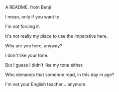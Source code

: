 A README, from Benji

I mean, only if you want to.

I'm not forcing it.

It's not really my place to use the imperative here.

Why are you here, anyway?

I don't like your tone.

But I guess I didn't like my tone either.

Who demands that someone read, in this day in age?

I'm not your English teacher... anymore.


<!--
**benjithaimmortal/benjithaimmortal** is a ✨ _special_ ✨ repository because its `README.md` (this file) appears on your GitHub profile.

Here are some ideas to get you started:

- 🔭 I’m currently working on ...
- 🌱 I’m currently learning ...
- 👯 I’m looking to collaborate on ...
- 🤔 I’m looking for help with ...
- 💬 Ask me about ...
- 📫 How to reach me: ...
- 😄 Pronouns: ...
- ⚡ Fun fact: ...
-->

